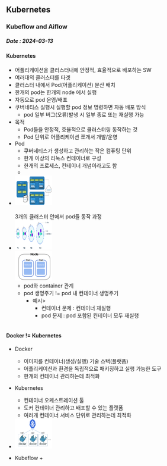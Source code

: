 ## Kubernetes
### Kubeflow and Aiflow 
##### Date : 2024-03-13

#### Kubernetes  
- 어플리케이션을 클러스터내에 안정적, 효율적으로 배포하는 SW
- 여러대의 클러스터를 타겟
- 클러스터 내에서 Pod(어플리케이션) 분산 배치 
- 한개의 pod는 한개의 node 에서 실행
- 자동으로 pod 운영/배포
- 쿠버네티스 실행시 실행할 pod 정보 명령하면 자동 배포 방식
  - pod 일부 버그(오류)발생 시 일부 종료 또는 재실행 가능
- 목적
  - Pod들을 안정적, 효율적으로 클러스터링 동작하는 것 
  - Pod 단위로 어플리케이션 쪼개서 개발/운영
- Pod
  - 쿠버네티스가 생성하고 관리하는 작은 컴퓨팅 단위
  - 한개 이상의 리눅스 컨테이너로 구성 
  - 한개의 프로세스, 컨테이너 개념이라고도 함
  - 
- <img alt="3개의 클러스터 안에서 pod들 동작 과정 그림" height="80" src="../doc/img/img_054.png" title="쿠버네티스 pod/cluster" width="100"/></br>   
    3개의 클러스터 안에서 pod들 동작 과정  
- <img alt="" height="80" src="../doc/img/img.png" title="pod와 container 관계1" width="100"/></br>
  <img alt="" height="80" src="../doc/img/img_1.png" title="pod와 container 관계2" width="100"/></br>
  - pod와 container 관계 
  - pod 생명주기 != pod 내 컨테이너 생명주기
    - 예시> 
        - 컨테이너 문제 : 컨테이너 재실행 
        - pod 문제 : pod 포함된 컨테이너 모두 재실행
</br></br>  


#### Docker != Kubernetes
+ Docker
  + 이미지를 컨테이너(생성/실행) 기술 스택(플랫폼)
  + 어플리케이션과 환경을 독립적으로 패키징하고 실행 가능한 도구 
  + 한개의 컨테이너 관리하는데 최적화
+ Kubernetes
  + 컨테이너 오케스트레이션 툴
  + 도커 컨테이너 관리하고 배포할 수 있는 플랫폼 
  + 여러개 컨테이너 서비스 단위로 관리하는데 최적화
+ <img alt="" height="80" src="../doc/img/img_2.png" title="pod와 container 관계2" width="100"/>


+ Kubeflow
  + 
 


